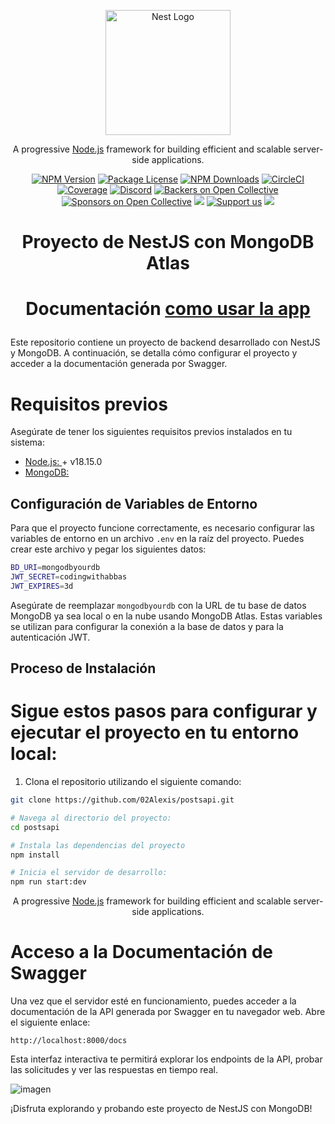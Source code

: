 <p align="center">
  <a href="http://nestjs.com/" target="blank"><img src="https://nestjs.com/img/logo-small.svg" width="200" alt="Nest Logo" /></a>
</p>

[circleci-image]: https://img.shields.io/circleci/build/github/nestjs/nest/master?token=abc123def456
[circleci-url]: https://circleci.com/gh/nestjs/nest

  <p align="center">A progressive <a href="http://nodejs.org" target="_blank">Node.js</a> framework for building efficient and scalable server-side applications.</p>
    <p align="center">
<a href="https://www.npmjs.com/~nestjscore" target="_blank"><img src="https://img.shields.io/npm/v/@nestjs/core.svg" alt="NPM Version" /></a>
<a href="https://www.npmjs.com/~nestjscore" target="_blank"><img src="https://img.shields.io/npm/l/@nestjs/core.svg" alt="Package License" /></a>
<a href="https://www.npmjs.com/~nestjscore" target="_blank"><img src="https://img.shields.io/npm/dm/@nestjs/common.svg" alt="NPM Downloads" /></a>
<a href="https://circleci.com/gh/nestjs/nest" target="_blank"><img src="https://img.shields.io/circleci/build/github/nestjs/nest/master" alt="CircleCI" /></a>
<a href="https://coveralls.io/github/nestjs/nest?branch=master" target="_blank"><img src="https://coveralls.io/repos/github/nestjs/nest/badge.svg?branch=master#9" alt="Coverage" /></a>
<a href="https://discord.gg/G7Qnnhy" target="_blank"><img src="https://img.shields.io/badge/discord-online-brightgreen.svg" alt="Discord"/></a>
<a href="https://opencollective.com/nest#backer" target="_blank"><img src="https://opencollective.com/nest/backers/badge.svg" alt="Backers on Open Collective" /></a>
<a href="https://opencollective.com/nest#sponsor" target="_blank"><img src="https://opencollective.com/nest/sponsors/badge.svg" alt="Sponsors on Open Collective" /></a>
  <a href="https://paypal.me/kamilmysliwiec" target="_blank"><img src="https://img.shields.io/badge/Donate-PayPal-ff3f59.svg"/></a>
    <a href="https://opencollective.com/nest#sponsor"  target="_blank"><img src="https://img.shields.io/badge/Support%20us-Open%20Collective-41B883.svg" alt="Support us"></a>
  <a href="https://twitter.com/nestframework" target="_blank"><img src="https://img.shields.io/twitter/follow/nestframework.svg?style=social&label=Follow"></a>
</p>
  <!--[![Backers on Open Collective](https://opencollective.com/nest/backers/badge.svg)](https://opencollective.com/nest#backer)
  [![Sponsors on Open Collective](https://opencollective.com/nest/sponsors/badge.svg)](https://opencollective.com/nest#sponsor)-->

# <p align="center">Proyecto de NestJS con MongoDB Atlas</p>

# <p align="center">Documentación <a href="https://github.com/02Alexis/postsapi/wiki/Componente-T%C3%A9cnico" target="_blank">como usar la app</a></p>

Este repositorio contiene un proyecto de backend desarrollado con NestJS y MongoDB. A continuación, se detalla cómo configurar el proyecto y acceder a la documentación generada por Swagger.

# Requisitos previos

Asegúrate de tener los siguientes requisitos previos instalados en tu sistema:
* [Node.js: ](https://nodejs.org/en/download) + v18.15.0
* [MongoDB: ](https://www.mongodb.com/try/download/community) 


## Configuración de Variables de Entorno

Para que el proyecto funcione correctamente, es necesario configurar las variables de entorno en un archivo `.env` en la raíz del proyecto. Puedes crear este archivo y pegar los siguientes datos:

```bash
BD_URI=mongodbyourdb
JWT_SECRET=codingwithabbas
JWT_EXPIRES=3d
```

Asegúrate de reemplazar `mongodbyourdb` con la URL de tu base de datos MongoDB ya sea local o en la nube usando MongoDB Atlas. Estas variables se utilizan para configurar la conexión a la base de datos y para la autenticación JWT.

## Proceso de Instalación

# Sigue estos pasos para configurar y ejecutar el proyecto en tu entorno local:

1. Clona el repositorio utilizando el siguiente comando:

```sh
git clone https://github.com/02Alexis/postsapi.git

# Navega al directorio del proyecto:
cd postsapi

# Instala las dependencias del proyecto
npm install

# Inicia el servidor de desarrollo:
npm run start:dev
```

<p align="center">A progressive <a href="https://github.com/02Alexis/postsapi/wiki/Componente-T%C3%A9cnico" target="_blank">Node.js</a> framework for building efficient and scalable server-side applications.</p>

# Acceso a la Documentación de Swagger

Una vez que el servidor esté en funcionamiento, puedes acceder a la documentación de la API generada por Swagger en tu navegador web. Abre el siguiente enlace:

`http://localhost:8000/docs`

Esta interfaz interactiva te permitirá explorar los endpoints de la API, probar las solicitudes y ver las respuestas en tiempo real.

![imagen](https://github.com/02Alexis/postsapi/assets/99287560/08a02b93-f27f-4783-8fce-ddf9cf75b266)


¡Disfruta explorando y probando este proyecto de NestJS con MongoDB!
